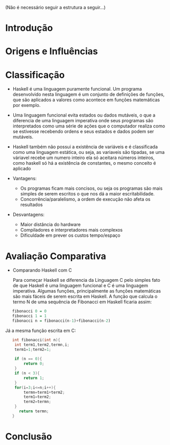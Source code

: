(Não é necessário seguir a estrutura a seguir...)

# Introdução

# Origens e Influências

# Classificação
 * Haskell é uma linguagem puramente funcional. Um programa desenvolvido nesta linguagem é um conjunto de definições de funções, que são aplicados a valores como acontece em funções matemáticas por exemplo.
 * Uma linguagem funcional evita estados ou dados mutáveis, o que a diferencia de uma linguagem imperativa onde seus programas são interpretados como uma série de ações que o computador realiza como se estivesse recebendo ordens e seus estados e dados podem ser mutáveis.
 * Haskell também não possui a existência de variáveis e é classificada como uma linguagem estática, ou seja,  as variaveis são tipadas, se uma váriavel recebe um numero inteiro ela só aceitara números inteiros, como haskell só há a existência de constantes, o mesmo conceito é aplicado

* Vantagens:
  * Os programas ficam mais concisos, ou seja os programas são mais simples de serem escritos o que nos dá a maior escritabilidade.
  * Concorrência/paralelismo, a ordem de execução não afeta os resultados

* Desvantagens:
   * Maior distância do hardware
   * Compiladores e interpretadores mais complexos
   * Dificuldade em prever os custos tempo/espaço

# Avaliação Comparativa
* Comparando Haskell com C

  Para começar Haskell se diferencia da Linguagem C pelo simples fato de que Haskell é uma linguagem funcional e C é uma linguagem imperativa. Algumas funções, principalmente as funções matemáticas são mais fáceis de serem escrita em Haskell. A função que calcula o termo N de uma sequência de Fibonacci em Haskell ficaria assim:
  
```haskell
   fibonacci 0 = 0
   fibonacci 1 = 1
   fibonacci n = fibonacci(n-1)+fibonacci(n-2)

```
Já a mesma função escrita em C:

```C
   int fibonacci(int n){
	int term1,term2,termn,i;
	term1=1;term2=1;
			
	if (n == 0){
		return 0;
	}
	if (n < 3){
		return 1;
	}
	for(i=3;i<=n;i++){
		termn=term1+term2;
		term1=term2;
		term2=termn;
	}
      return termn;
   }
```


# Conclusão

